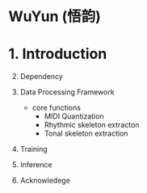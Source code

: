

# WuYun (悟韵)

# 1. Introduction

2. Dependency
3. Data Processing Framework
   - core functions
     - MIDI Quantization
     - Rhythmic skeleton extracton
     - Tonal skeleton extraction

2. Training
3. Inference
4. Acknowledege

